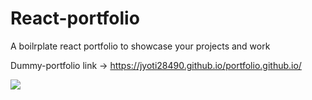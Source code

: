 # React-portfolio

A boilrplate react portfolio to showcase your projects and work


Dummy-portfolio link -> https://jyoti28490.github.io/portfolio.github.io/

![](test.gif)
